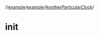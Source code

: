 //[example](../../index.md)/[example](../index.md)/[AnotherParticularClock](index.md)/[<init>](-init-.md)



# init  


